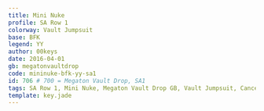 ```yaml
---
title: Mini Nuke
profile: SA Row 1
colorway: Vault Jumpsuit
base: BFK
legend: YY
author: 00keys
date: 2016-04-01
gb: megatonvaultdrop
code: mininuke-bfk-yy-sa1
id: 706 # 700 = Megaton Vault Drop, SA1
tags: SA Row 1, Mini Nuke, Megaton Vault Drop GB, Vault Jumpsuit, Canceled
template: key.jade
---
```




